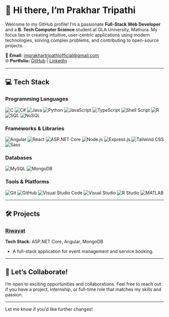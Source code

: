 # 👋 Hi there, I’m **Prakhar Tripathi**  

Welcome to my GitHub profile! I’m a passionate **Full-Stack Web Developer** and a **B. Tech Computer Science** student at GLA University, Mathura. My focus lies in creating intuitive, user-centric applications using modern technologies, solving complex problems, and contributing to open-source projects.  

📧 **Email:** [imprakhartripathiofficial@gmail.com](mailto:imprakhartripathiofficial@gmail.com)  
🌐 **Portfolio:** [GitHub](https://github.com/imprakhartripathi) | [LinkedIn](https://www.linkedin.com/in/imprakhartripathi/)  

---  

## 💻 **Tech Stack**  

### **Programming Languages**  
![C](https://img.shields.io/badge/C-%2300599C.svg?style=for-the-badge&logo=c&logoColor=white)  ![C#](https://img.shields.io/badge/C%23-%23239120.svg?style=for-the-badge&logo=c-sharp&logoColor=white)  ![Java](https://img.shields.io/badge/Java-%23ED8B00.svg?style=for-the-badge&logo=java&logoColor=white)  ![Python](https://img.shields.io/badge/Python-%2314354C.svg?style=for-the-badge&logo=python&logoColor=white)  ![JavaScript](https://img.shields.io/badge/JavaScript-%23F7DF1E.svg?style=for-the-badge&logo=javascript&logoColor=black)  ![TypeScript](https://img.shields.io/badge/TypeScript-%23007ACC.svg?style=for-the-badge&logo=typescript&logoColor=white)  ![Shell Script](https://img.shields.io/badge/Shell_Script-%234EAA25.svg?style=for-the-badge&logo=gnu-bash&logoColor=white)  ![R](https://img.shields.io/badge/R-%23276DC3.svg?style=for-the-badge&logo=r&logoColor=white)  ![SQL](https://img.shields.io/badge/SQL-%23CC2927.svg?style=for-the-badge&logo=microsoft-sql-server&logoColor=white)  ![NoSQL](https://img.shields.io/badge/NoSQL-%2347A248.svg?style=for-the-badge&logo=mongodb&logoColor=white)  

### **Frameworks & Libraries**  
![Angular](https://img.shields.io/badge/Angular-%23DD0031.svg?style=for-the-badge&logo=angular&logoColor=white)  ![React](https://img.shields.io/badge/React-%2361DAFB.svg?style=for-the-badge&logo=react&logoColor=black)  ![ASP.NET Core](https://img.shields.io/badge/ASP.NET_Core-%235C2D91.svg?style=for-the-badge&logo=.net&logoColor=white)  ![Node.js](https://img.shields.io/badge/Node.js-%23339933.svg?style=for-the-badge&logo=node.js&logoColor=white)  ![Express.js](https://img.shields.io/badge/Express.js-%23000000.svg?style=for-the-badge&logo=express&logoColor=white)  ![Tailwind CSS](https://img.shields.io/badge/Tailwind_CSS-%2338B2AC.svg?style=for-the-badge&logo=tailwind-css&logoColor=white)  ![Sass](https://img.shields.io/badge/Sass-%23CC6699.svg?style=for-the-badge&logo=sass&logoColor=white)  

### **Databases**  
![MySQL](https://img.shields.io/badge/MySQL-%234479A1.svg?style=for-the-badge&logo=mysql&logoColor=white)  ![MongoDB](https://img.shields.io/badge/MongoDB-%2347A248.svg?style=for-the-badge&logo=mongodb&logoColor=white)  

### **Tools & Platforms**  
![Git](https://img.shields.io/badge/Git-%23F05033.svg?style=for-the-badge&logo=git&logoColor=white)  ![GitHub](https://img.shields.io/badge/GitHub-%23181717.svg?style=for-the-badge&logo=github&logoColor=white)  ![Visual Studio Code](https://img.shields.io/badge/VS_Code-%23007ACC.svg?style=for-the-badge&logo=visual-studio-code&logoColor=white)  ![Visual Studio](https://img.shields.io/badge/Visual_Studio-%235C2D91.svg?style=for-the-badge&logo=visual-studio&logoColor=white)  ![R Studio](https://img.shields.io/badge/R_Studio-%2357A3CC.svg?style=for-the-badge&logo=rstudio&logoColor=white)  ![MATLAB](https://img.shields.io/badge/MATLAB-%23FF9500.svg?style=for-the-badge&logo=mathworks&logoColor=white)  

---  

## 🛠 **Projects**  

### [**Riwayat**](https://github.com/imprakhartripathi/Riwayat-ByteWave)  
**Tech Stack:** ASP.NET Core, Angular, MongoDB  
- A full-stack application for event management and service booking.  

---  


## 🌱 **Let’s Collaborate!**  
I’m open to exciting opportunities and collaborations. Feel free to reach out if you have a project, internship, or full-time role that matches my skills and passion.  

---  

Let me know if you'd like further changes!
